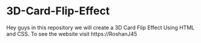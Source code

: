 # 3D-Card-Flip-Effect
Hey guys in this repository we will create a 3D Card Flip Effect Using HTML and CSS. To see the website visit https://RoshanJ45
